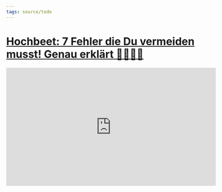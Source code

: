 ```yaml
---
tags: source/todo
---
```


# [Hochbeet: 7 Fehler die Du vermeiden musst! Genau erklärt 👨‍🌾🍅🥕](https://youtu.be/aLyck7WTHp4)

<iframe width="560" height="315" src="https://www.youtube.com/embed/aLyck7WTHp4" title="YouTube video player" frameborder="0" allow="accelerometer; autoplay; clipboard-write; encrypted-media; gyroscope; picture-in-picture" allowfullscreen></iframe>